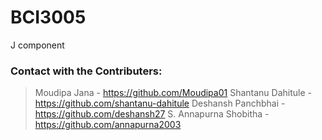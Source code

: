 # BCI3005
J component

### Contact with the Contributers:
> Moudipa Jana - https://github.com/Moudipa01
> Shantanu Dahitule - https://github.com/shantanu-dahitule
> Deshansh Panchbhai - https://github.com/deshansh27
> S. Annapurna Shobitha - https://github.com/annapurna2003
